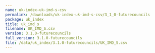 ```yaml
---
name: uk-index-uk-imd-s-csv
permalink: /downloads/uk-index-uk-imd-s-csv/3_1_0-futurecouncils
package: uk_index
title: uk_imd_s
filename: UK_IMD_S.csv
version: 3.1.0-futurecouncils
full_version: 3.1.0-futurecouncils
file: /data/uk_index/3.1.0-futurecouncils/UK_IMD_S.csv
---
```

